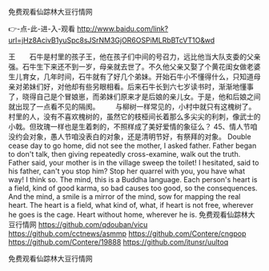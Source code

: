 
免费观看仙踪林大豆行情网




👉-点-此-进-入-观看  http://www.baidu.com/link?url=jHz8AcivB1yuSpc8sJSrNM3GjOR6OSPiMLRbBTcVT1O&wd




王　　石牛是村里的孩子王，他在孩子们中间的号召力，远比他当大队支委的父亲强。石牛生下来还不到一岁，母亲就去世了。不久他父亲又娶了个黄花闺女做老婆生儿育女，几年时间，石牛就有了好几个弟妹。开始石牛小不懂得什么，只知道母亲对弟妹们好，对他却有些另眼相看。后来石牛长到六七岁读书时，渐渐地懂事了，晓得自己是个冒娘崽，而弟妹们原来才是后娘的亲儿女。于是，他和后娘之间就出现了一点看不见的隔阂。
　　与柳树一样常见的，小村中就只有这槐树了。村里的人，没有不喜欢槐树的，虽然它的枝桠间长着那么多尖尖的利刺，像武士的小戟。但玫瑰一样也是生着刺的，不照样成了美好爱情的象征么？
	45、情人节咱没约会对象，愚人节咱没表白的对象，还是清明节好，有祭拜的对象。
Double cease day to go home, did not see the mother, I asked father.
Father began to don't talk, then giving repeatedly cross-examine, walk out the truth.
Father said, your mother is in the village sweep the toilet!
I hesitated, said to his father, can't you stop him?
Stop her quarrel with you, you have what way!
I think so.
The mind, this is a Buddha language.
Each person's heart is a field, kind of good karma, so bad causes too good, so the consequences.
And the mind, a smile is a mirror of the mind, sow for mapping the real heart.
The heart is a field, what kind of, what, if heart is not free, wherever he goes is the cage.
Heart without home, wherever he is.
免费观看仙踪林大豆行情网 https://github.com/qdouban/vicu
https://github.com/cctnews/asmmp
https://github.com/Contere/cngpop
https://github.com/Contere/19888
https://github.com/itunsr/uultoq





免费观看仙踪林大豆行情网
